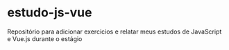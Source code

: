 # estudo-js-vue
Repositório para adicionar exercicios e relatar meus estudos de JavaScript e Vue.js durante o estágio 
